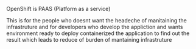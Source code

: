 OpenShift is PAAS (Platform as a service)

This is for the people who doesnt want the headeche of manitaining the infrastruture and for developers who develop the appliction and wants  environment ready to deploy containerized the application to find out the result which leads to reduce of burden of mantaining infrastruture
